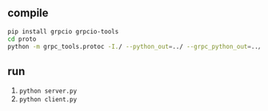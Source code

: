 ## compile

```bash
pip install grpcio grpcio-tools
cd proto
python -m grpc_tools.protoc -I./ --python_out=../ --grpc_python_out=../ mail.proto

```

## run

1. `python server.py`
2. `python client.py`
